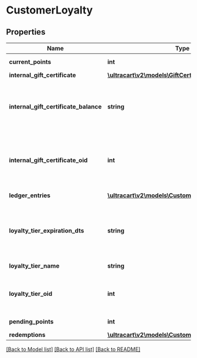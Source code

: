 # CustomerLoyalty

## Properties
Name | Type | Description | Notes
------------ | ------------- | ------------- | -------------
**current_points** | **int** | Current points | [optional] 
**internal_gift_certificate** | [**\ultracart\v2\models\GiftCertificate**](GiftCertificate.md) |  | [optional] 
**internal_gift_certificate_balance** | **string** | Loyalty Cashback / Store credit balance (internal gift certificate balance) | [optional] 
**internal_gift_certificate_oid** | **int** | Internal gift certificate oid used to tracking loyalty cashback / store credit. | [optional] 
**ledger_entries** | [**\ultracart\v2\models\CustomerLoyaltyLedger[]**](CustomerLoyaltyLedger.md) | Ledger entries | [optional] 
**loyalty_tier_expiration_dts** | **string** | Loyalty tier expiration date (read only because of SDK addition) | [optional] 
**loyalty_tier_name** | **string** | Loyalty tier name | [optional] 
**loyalty_tier_oid** | **int** | Loyalty tier oid (set to zero to remove the tier) | [optional] 
**pending_points** | **int** | Pending Points | [optional] 
**redemptions** | [**\ultracart\v2\models\CustomerLoyaltyRedemption[]**](CustomerLoyaltyRedemption.md) | Redemptions | [optional] 

[[Back to Model list]](../README.md#documentation-for-models) [[Back to API list]](../README.md#documentation-for-api-endpoints) [[Back to README]](../README.md)


